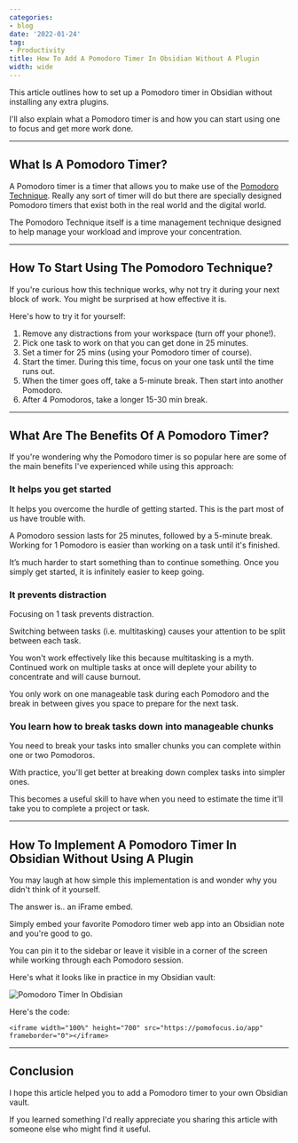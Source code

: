 ```yaml
---
categories:
- blog
date: '2022-01-24'
tag:
- Productivity
title: How To Add A Pomodoro Timer In Obsidian Without A Plugin
width: wide
---
```


This article outlines how to set up a Pomodoro timer in Obsidian without installing any extra plugins. 

I'll also explain what a Pomodoro timer is and how you can start using one to focus and get more work done.

---

## What Is A Pomodoro Timer?

A Pomodoro timer is a timer that allows you to make use of the [Pomodoro Technique](https://todoist.com/productivity-methods/pomodoro-technique). Really any sort of timer will do but there are specially designed Pomodoro timers that exist both in the real world and the digital world.

The Pomodoro Technique itself is a time management technique designed to help manage your workload and improve your concentration.

---

## How To Start Using The Pomodoro Technique?

If you're curious how this technique works, why not try it during your next block of work. You might be surprised at how effective it is.

Here's how to try it for yourself:

1. Remove any distractions from your workspace (turn off your phone!).
2. Pick one task to work on that you can get done in 25 minutes.
3. Set a timer for 25 mins (using your Pomodoro timer of course).
4. Start the timer. During this time, focus on your one task until the time runs out.
5. When the timer goes off, take a 5-minute break. Then start into another Pomodoro.
6. After 4 Pomodoros, take a longer 15-30 min break.

---

## What Are The Benefits Of A Pomodoro Timer?

If you're wondering why the Pomodoro timer is so popular here are some of the main benefits I've experienced while using this approach:

### It helps you get started

It helps you overcome the hurdle of getting started. This is the part most of us have trouble with. 

A Pomodoro session lasts for 25 minutes, followed by a 5-minute break. Working for 1 Pomodoro is easier than working on a task until it's finished.

It’s much harder to start something than to continue something. Once you simply get started, it is infinitely easier to keep going.

### It prevents distraction

Focusing on 1 task prevents distraction. 

Switching between tasks (i.e. multitasking) causes your attention to be split between each task. 

You won't work effectively like this because multitasking is a myth. Continued work on multiple tasks at once will deplete your ability to concentrate and will cause burnout.

You only work on one manageable task during each Pomodoro and the break in between gives you space to prepare for the next task.

### You learn how to break tasks down into manageable chunks

You need to break your tasks into smaller chunks you can complete within one or two Pomodoros. 

With practice, you'll get better at breaking down complex tasks into simpler ones. 

This becomes a useful skill to have when you need to estimate the time it'll take you to complete a project or task.

---

## How To Implement A Pomodoro Timer In Obsidian Without Using A Plugin

You may laugh at how simple this implementation is and wonder why you didn't think of it yourself. 

The answer is.. an iFrame embed.

Simply embed your favorite Pomodoro timer web app into an Obsidian note and you're good to go.

You can pin it to the sidebar or leave it visible in a corner of the screen while working through each Pomodoro session.

Here's what it looks like in practice in my Obsidian vault:

![Pomodoro Timer In Obdisian](/assets/images/2022/MXB22003/pomodoro-timer-screenshot.png)

Here's the code:

```
<iframe width="100%" height="700" src="https://pomofocus.io/app" frameborder="0"></iframe>
```

---

## Conclusion

I hope this article helped you to add a Pomodoro timer to your own Obsidian vault. 

If you learned something I'd really appreciate you sharing this article with someone else who might find it useful.